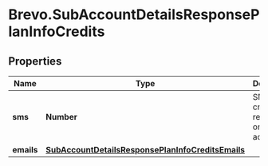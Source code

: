 # Brevo.SubAccountDetailsResponsePlanInfoCredits

## Properties
Name | Type | Description | Notes
------------ | ------------- | ------------- | -------------
**sms** | **Number** | SMS credits remaining on the sub-account | [optional] 
**emails** | [**SubAccountDetailsResponsePlanInfoCreditsEmails**](SubAccountDetailsResponsePlanInfoCreditsEmails.md) |  | [optional] 


